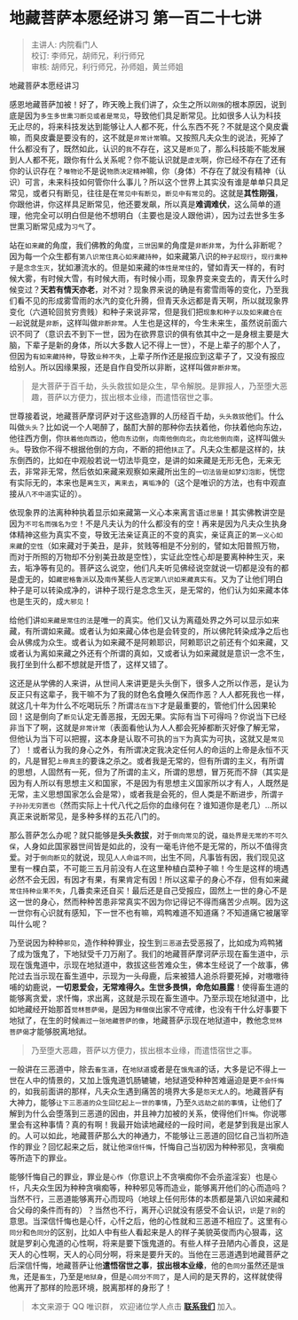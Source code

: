 # 地藏菩萨本愿经讲习 第一百二十七讲

> 主讲人: 内院看门人 <br />
> 校订: 李师兄，胡师兄，利行师兄 <br />
> 审核: 胡师兄，利行师兄，孙师姐，黄兰师姐 <br />

地藏菩萨本愿经讲习

感恩地藏菩萨加被！好了，昨天晚上我们讲了，众生之所以`刚强`的根本原因，说到底是因为`多生多世熏习断见或者是常见`，导致他们具足断常见。比如很多人认为科技无止尽的，将来科技发达到能够让人人都不死，什么东西不死？不就是这个臭皮囊嘛，而臭皮囊是要没有的，这不就是`非常计常`嘛。又按照凡夫众生的说法，死掉了什么都没有了，既然如此，认识的`我`不存在，这又是`断见`了，那么科技能不能发展到人人都不死，跟你有什么关系呢？你不能认识就是`虚无`啊，你已经不存在了还有你的认识存在？`唯物论`不是说`物质决定精神`嘛，你（身体）不存在了就没有精神（认识）可言，未来科技如何管你什么事儿？所以这个世界上其实没有谁是单单只具足常见，或者只有断见，往往是在`常见中有断见`，`断见中有常见`的。这就是**其性刚强**，你跟他讲，你这样具足断常见，他还要发飙，所以真是**难调难伏**，这么简单的道理，他完全可以明白但是他不想明白（主要也是没人跟他讲），因为过去世多生多世熏习断常见成为`习气`了。

站在`如来藏`的角度，我们佛教的角度，`三世因果`的角度是`非断非常`，为什么非断呢？因为每一个众生都有`第八识常住真心如来藏持种`，如来藏第八识的`种子起现行`，`现行熏种子`是`念念生灭`，犹如瀑流水的。但是如来藏的`体性是常住`的，譬如青天一样的，有时候大雾，有时候大雪，有时候大雨，有时候小雨，现象界变来变去的，青天什么时候变过？**天若有情天亦老**，对不对？现象界来说的确是有雾雪雨等的变化，乃至我们看不见的形成雾雪雨的水汽的变化升腾，但青天永远都是青天啊，所以就现象界变化（六道轮回贫穷贵贱）和种子来说非常，但是我们把`现象和种子以及如来藏合在一起`说就是`非断`，这样叫做`非断非常`。人生也是这样的，今生未来生，虽然说前面六识不同了（意识去不到下一世，因为在欲界意识的俱有依其中之一是身根主要是大脑，下辈子是新的身体，所以大多数人记不得上一世），不是上辈子的那个人了，但因为`有如来藏持种`，导致`业种不失`，上辈子所作还是报应到这辈子了，又没有报应给别人。所以因缘果报，还是自作自受所以非断，这样叫做`非断非常`。

> 是大菩萨于百千劫，头头救拔如是众生，早令解脱。是罪报人，乃至堕大恶趣，菩萨以方便力，拔出根本业缘，而遣悟宿世之事。

世尊接着说，地藏菩萨摩诃萨对于这些造罪的人历经百千劫，`头头救拔`他们。什么叫做`头头`？比如说一个人喝醉了，酩酊大醉的那种你去扶着他，你扶着他向东边，他往西方倒，你`扶着他向西边`，他`向东边倒`，`向南他倒向北`，`向北他倒向南`，这样叫做`头头`。导致你不得不根据他倒的方向，不断的把他`扶正`了。凡夫众生都是这样的，扶东倒西的，比如在中观般若说一切法毕竟空，是讲的如来藏是无形无色，无来无去，非常非无常，然后依如来藏来观察如来藏所出生的`一切法皆是如梦幻泡影`，恍惚有实际无的，本来也是`离生灭`，`离来去`，`离垢净`的（这个是唯识的方法，也有中观直接从`八不中道`实证的）。

依现象界的法离种种执着显示如来藏第一义心本来离言语`过思量`！其实佛教讲空是因为`不可名而强名为空`！不是凡夫认为的什么都没有的空！再来是因为凡夫众生执身体精神这些为真实不变，导致无法亲证真正的不变的真实，亲证真正的`第一义心如来藏`的`空性`（如来藏对于美丑，是非，贫贱等相是不分别的，譬如太阳普照万物，而对于所照的万物却不分别美丑故是空性），实证此空性心却是要离种种生灭，来去，垢净等有见的。菩萨这么说空，他们凡夫听见佛经说空就说一切都是没有的都是虚无的，如`藏密格鲁派`以及`南传`某些人`否定第八识如来藏真实有`。又为了让他们明白种子是可以转染成净的，讲种子现行是念念生灭，是无常的，他们认为如来藏本体也是生灭的，成`大邪见`！

给他们讲`如来藏是常住的法`是唯一的真实。他们又认为离蕴处界之外可以显示如来藏，有所谓如来藏。或者认为如来藏心体也是会转变的，所以佛陀转染成净之后也会从佛成为众生。或者认为如来藏不是阿赖耶识，阿赖耶识之前还有个如来藏，又或者认为离如来藏之外还有个所谓的真如，又或者认为如来藏就是意识一念不生，我打坐到什么都不想就是开悟了，这样又错了。

这还是从学佛的人来讲，从世间人来讲更是头头倒下，很多人之所以作恶，是认为反正只有这辈子，我干嘛不为了我的财色名食睡久保而作恶？人人都死我也一样，就这几十年为什么不吃喝玩乐？所谓`活在当下`才是最重要的，管他们什么因果轮回！这是倒向了`断见`认定无善恶报，无因无果。实际有当下可得吗？你说当下已经非当下了啊，这就是`非常计常`（表面看他认为人人都会死掉都断灭好像了解无常，但他认为当下可以把握，这本身是认取不可执的`当下`为真实为可执，这就又是`常见`了）！或者认为我的身心之外，有所谓决定我决定任何人的命运的上帝是永恒不灭的，凡是冒犯`上帝真主`的要诛之杀之。或者我是无常的，但有所谓的主义，有所谓的思想，人固然有一死，但为了所谓的主义，所谓的思想，冒万死而不辞（其实是因为有人所以有思想主义和国家，不是因为有思想主义国家所以才有人，人既然是无常，主义思想国家怎么会是常），或者我是会死的，但人类是不断进步，所谓`子子孙孙无穷匮也`（然而实际上十代八代之后你的血缘何在？谁知道你是老几）...所以真正来说断常见，是多种多样的五花八门的。

那么菩萨怎么办呢？就只能够是**头头救拔**，对于`倒向常见`的说，`蕴处界是无常的不可久保`，人身如此国家器世间皆是如此的，没有一毫毛许他不是无常的，所以不值得贪爱。对于`倒向断见`的就说，现见`人人命运不同`，出生不同，凡事皆有因，我们现见这里有一棵白菜，不可能三五月前没有人在这里种植白菜种子嘛！今生是这样的境遇必然不会无因，有因才有果，有果肯定有因！所以这辈子的身心不存，但有如来藏`常住持种业果不失`，几番卖来还自买！最后还是自己受报应，固然上一世的身心不是这一世的身心，然而种种苦患非常真实不因为你记得记不得而痛苦少点啊。因为这一世你有心识就有感知，下一世不也有嘛，鸡鸭难道不知道痛？不知道痛它被屠宰叫什么呢？

乃至说因为种种`邪见`，造作种种罪业，投生到`三恶道`去受恶报了，比如成为鸡鸭猪了成为饿鬼了，下地狱受千刀万剐了。我们的地藏菩萨摩诃萨示现在畜生道中，示现在饿鬼道中，示现在地狱道中，救拔这些苦难众生，佛本生经说了一个故事，佛陀过去当示现在畜生道中，示现为一头母鹿，后来被猎人追杀将要死掉，对嗷嗷待哺的幼鹿说，**一切恩爱会，无常难得久。生世多畏惧，命危如晨露**！使得畜生道的能够离贪爱，求忏悔，求出离，这就是示现在畜生道中。乃至示现在地狱道中，比如地藏经开始那首`觉林菩萨偈`，是因为`释僧俊`出家不守戒律，也没有干什么好事要下地狱了，在生的时候`画过一张地藏菩萨的像`，地藏菩萨示现在地狱道中，教他念`觉林菩萨偈`才能够脱离地狱。

> 乃至堕大恶趣，菩萨以方便力，拔出根本业缘，而遣悟宿世之事。

一般讲在三恶道中，除去`畜生道`，在`地狱道`或者是在`饿鬼道`的话，大多是记不得上一世在人中的情景的，又加上饿鬼道饥肠辘辘，地狱道受种种苦难逼迫是更`不会忏悔`的，如我前面讲的那样，凡夫众生遇到痛苦的境界大多是`怨天尤人`的。地藏菩萨有大神力，能够`让下三恶道的众生回忆起上一世的事情`，乃至`久远劫之前的事情`，让他们了解到为什么会堕落到三恶道的因由，并且神力加被的关系，使得他们`忏悔`。你说哪里会有这种事情？真的有啊！我最开始读地藏经的一段时间，老是梦到我是出家人的。人可以如此，地藏菩萨那么大的神通力，不能够让三恶道的回忆自己当初所造作的罪业？回忆起来之后，就让他`深信忏悔`，忏悔自己当初因为种种邪见，贪嗔痴等所造下的罪业。

能够忏悔自己的罪业，罪业是`心作`（你意识上不贪嗔痴你不会杀盗淫妄）也是`心忏`，凡夫众生因为种种贪嗔痴等，种种邪见等而造业，能够离开他们的心而造吗？当然不行，三恶道能够离开心而现吗（地球上任何形体的本质都是第八识如来藏和合父母的条件而有的）？当然也不行，离开心识就没有感受不会认识，`识`是`了别`的意思。当深信忏悔也是心忏，心忏之后，他的心性就和三恶道不相应了。这里有`心同分`和`色同分`的区别，比如人中有些人看起来是人的样子美貌英俊而内心狠毒，这就是罗刹心鬼道的心性啊，将来是要下饿鬼道的。有些人样子丑陋内心善良，这是天人的心性啊，天人的心同分啊，将来是要升天的。当他在三恶道遇到地藏菩萨之后深信忏悔，地藏菩萨让他**遣悟宿世之事**，**拔出根本业缘**，他的`色同分`虽然还是`饿鬼`，还是`畜生`，乃至是`地狱身`，但是`心同分不同了`，是人间的是天界的，这样就使得他离开了那样的险恶环境，脱离那样的身形了！

> 本文来源于 QQ 唯识群， 欢迎诸位学人点击 **[联系我们](https://mp.weixin.qq.com/s/lZCfWjmLjgNR165Tx4_bCQ)** 加入。
